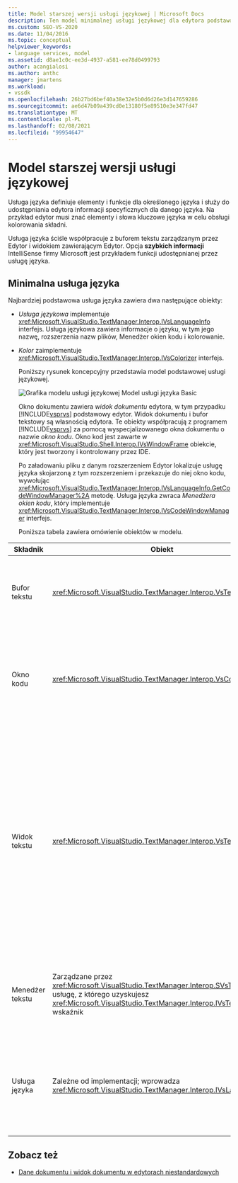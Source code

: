 ```yaml
---
title: Model starszej wersji usługi językowej | Microsoft Docs
description: Ten model minimalnej usługi językowej dla edytora podstawowego programu Visual Studio jest używany jako przewodnik tworzenia własnej usługi językowej.
ms.custom: SEO-VS-2020
ms.date: 11/04/2016
ms.topic: conceptual
helpviewer_keywords:
- language services, model
ms.assetid: d8ae1c0c-ee3d-4937-a581-ee78d0499793
author: acangialosi
ms.author: anthc
manager: jmartens
ms.workload:
- vssdk
ms.openlocfilehash: 26b27bd6bef40a38e32e5b0d6d26e3d147659286
ms.sourcegitcommit: ae6d47b09a439cd0e13180f5e89510e3e347fd47
ms.translationtype: MT
ms.contentlocale: pl-PL
ms.lasthandoff: 02/08/2021
ms.locfileid: "99954647"
---
```

# <a name="model-of-a-legacy-language-service"></a>Model starszej wersji usługi językowej
Usługa języka definiuje elementy i funkcje dla określonego języka i służy do udostępniania edytora informacji specyficznych dla danego języka. Na przykład edytor musi znać elementy i słowa kluczowe języka w celu obsługi kolorowania składni.

 Usługa języka ściśle współpracuje z buforem tekstu zarządzanym przez Edytor i widokiem zawierającym Edytor. Opcja **szybkich informacji** IntelliSense firmy Microsoft jest przykładem funkcji udostępnianej przez usługę języka.

## <a name="a-minimal-language-service"></a>Minimalna usługa języka
 Najbardziej podstawowa usługa języka zawiera dwa następujące obiekty:

- *Usługa językowa* implementuje <xref:Microsoft.VisualStudio.TextManager.Interop.IVsLanguageInfo> interfejs. Usługa językowa zawiera informacje o języku, w tym jego nazwę, rozszerzenia nazw plików, Menedżer okien kodu i kolorowanie.

- *Kolor* zaimplementuje <xref:Microsoft.VisualStudio.TextManager.Interop.IVsColorizer> interfejs.

  Poniższy rysunek koncepcyjny przedstawia model podstawowej usługi językowej.

  ![Grafika modelu usługi językowej](../../extensibility/media/vslanguageservicemodel.gif "vsLanguageServiceModel") Model usługi języka Basic

  Okno dokumentu zawiera *widok dokumentu* edytora, w tym przypadku [!INCLUDE[vsprvs](../../code-quality/includes/vsprvs_md.md)] podstawowy edytor. Widok dokumentu i bufor tekstowy są własnością edytora. Te obiekty współpracują z programem [!INCLUDE[vsprvs](../../code-quality/includes/vsprvs_md.md)] za pomocą wyspecjalizowanego okna dokumentu o nazwie *okno kodu*. Okno kod jest zawarte w <xref:Microsoft.VisualStudio.Shell.Interop.IVsWindowFrame> obiekcie, który jest tworzony i kontrolowany przez IDE.

  Po załadowaniu pliku z danym rozszerzeniem Edytor lokalizuje usługę języka skojarzoną z tym rozszerzeniem i przekazuje do niej okno kodu, wywołując <xref:Microsoft.VisualStudio.TextManager.Interop.IVsLanguageInfo.GetCodeWindowManager%2A> metodę. Usługa języka zwraca *Menedżera okien kodu*, który implementuje <xref:Microsoft.VisualStudio.TextManager.Interop.IVsCodeWindowManager> interfejs.

  Poniższa tabela zawiera omówienie obiektów w modelu.

| Składnik | Obiekt | Funkcja |
|------------------| - | - |
| Bufor tekstu | <xref:Microsoft.VisualStudio.TextManager.Interop.VsTextBuffer> | Strumień tekstowy do odczytu/zapisu w formacie Unicode. Użycie innych kodowań jest możliwe w przypadku tekstu. |
| Okno kodu | <xref:Microsoft.VisualStudio.TextManager.Interop.VsCodeWindow> | Okno dokumentu, które zawiera co najmniej jeden widok tekstu. Gdy [!INCLUDE[vsprvs](../../code-quality/includes/vsprvs_md.md)] jest w trybie interfejsu wielu dokumentów (MDI), okno kod jest elementem podrzędnym MDI. |
| Widok tekstu | <xref:Microsoft.VisualStudio.TextManager.Interop.VsTextView> | Okno, które umożliwia użytkownikowi nawigowanie i wyświetlanie tekstu przy użyciu klawiatury i myszy. Widok tekstu jest widoczny dla użytkownika jako edytor. Możesz użyć widoków tekstowych w zwykłych oknach edytora, oknie danych wyjściowych i oknie bezpośrednim. Ponadto można skonfigurować jeden lub więcej widoków tekstu w oknie kodu. |
| Menedżer tekstu | Zarządzane przez <xref:Microsoft.VisualStudio.TextManager.Interop.SVsTextManager> usługę, z którego uzyskujesz <xref:Microsoft.VisualStudio.TextManager.Interop.IVsTextManager> wskaźnik | Składnik, który przechowuje wspólne informacje udostępniane przez wszystkie opisane wcześniej składniki. |
| Usługa języka | Zależne od implementacji; wprowadza <xref:Microsoft.VisualStudio.TextManager.Interop.IVsLanguageInfo> | Obiekt, który zapewnia Edytor z informacjami specyficznymi dla języka, takimi jak wyróżnianie składni, uzupełnianie instrukcji i nawiasy klamrowe. |

## <a name="see-also"></a>Zobacz też
- [Dane dokumentu i widok dokumentu w edytorach niestandardowych](../../extensibility/document-data-and-document-view-in-custom-editors.md)
